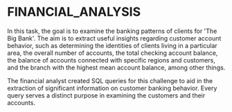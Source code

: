 # FINANCIAL_ANALYSIS
In this task, the goal is to examine the banking patterns of clients for 'The Big Bank'. The aim is to extract useful insights regarding customer account behavior, such as determining the identities of clients living in a particular area, the overall number of accounts, the total checking account balance, the balance of accounts connected with specific regions and customers, and the branch with the highest mean account balance, among other things.

The financial analyst created SQL queries for this challenge to aid in the extraction of significant information on customer banking behavior. Every query serves a distinct purpose in examining the customers and their accounts.
